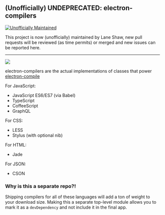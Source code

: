 ## (Unofficially) UNDEPRECATED: electron-compilers

[![Unofficially Maintained](https://img.shields.io/badge/Unofficially%20Maintained%3F-yes-green.svg)](https://GitHub.com/Naereen/StrapDown.js/graphs/commit-activity)

This project is now (unofficially) maintained by Lane Shaw, new pull requests will be reviewed (as time permits) or merged and new issues can be reported here.

---

[![](https://electron-userland.github.io/electron-compilers/docs/badge.svg)](https://electron-userland.github.io/electron-compilers/docs)

electron-compilers are the actual implementations of classes that power
[electron-compile](https://github.com/LanetheGreat/electron-compile)

For JavaScript:

* JavaScript ES6/ES7 (via Babel)
* TypeScript
* CoffeeScript
* GraphQL

For CSS:

* LESS
* Stylus (with optional nib)

For HTML:

* Jade

For JSON:

* CSON

### Why is this a separate repo?!

Shipping compilers for all of these languages will add a ton of weight to your
download size. Making this a separate top-level module allows you to mark it
as a `devDependency` and not include it in the final app.
